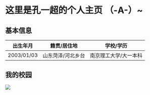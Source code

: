 # 这里是孔一超的个人主页 （-A-）~
## 基本信息
出生年月|籍贯/居住地|学校/学历 
--------|-----------|--------- 
2003/01/03|山东菏泽/河北乡台|南京理工大学/大一本科 
## 我的校园

![](http://m.qpic.cn/psc?/V52EhUgX0YboDE1ze2qB0GEYU82zqMdY/ruAMsa53pVQWN7FLK88i5gYaCTmWW5H3wrnmLFjEyJ8jbkT0BTDVEeBkZ26u57CFcKKNqd0uPHC.tdcCunHTZpLRhomaNYKe.NqeYxA.BZg!/b&bo=VQhABgAAAAADBzk!&rf=viewer_4)



